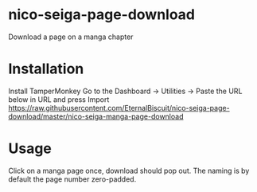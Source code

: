 # nico-seiga-page-download
Download a page on a manga chapter

# Installation
Install TamperMonkey
Go to the Dashboard -> Utilities -> Paste the URL below in URL and press Import
https://raw.githubusercontent.com/EternalBiscuit/nico-seiga-page-download/master/nico-seiga-manga-page-download

# Usage
Click on a manga page once, download should pop out. The naming is by default the page number zero-padded.

